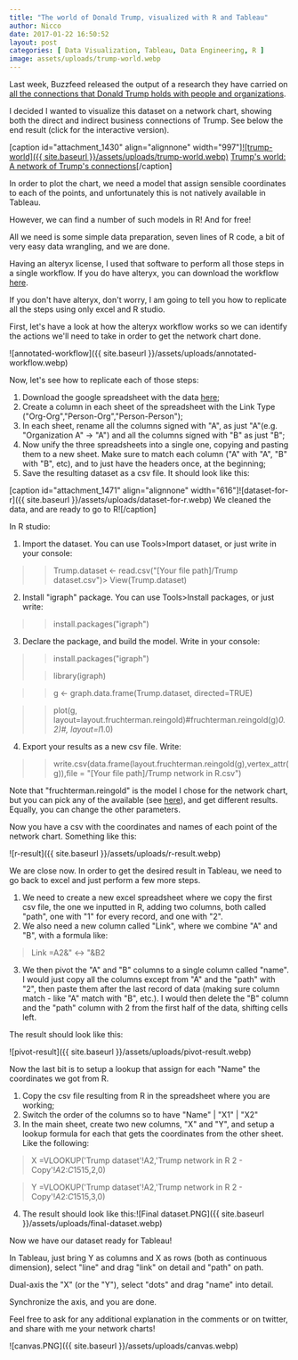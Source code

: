 ```yaml
---
title: "The world of Donald Trump, visualized with R and Tableau"
author: Nicco
date: 2017-01-22 16:50:52
layout: post
categories: [ Data Visualization, Tableau, Data Engineering, R ]
image: assets/uploads/trump-world.webp
---
```


Last week, Buzzfeed released the output of a research they have carried on [all the connections that Donald Trump holds with people and organizations](https://www.buzzfeed.com/johntemplon/help-us-map-trumpworld?utm_term=.id9yRvkqnp#.diLxNgZGkw).

I decided I wanted to visualize this dataset on a network chart, showing both the direct and indirect business connections of Trump. See below the end result (click for the interactive version).

[caption id="attachment\_1430" align="alignnone" width="997"][![trump-world]({{ site.baseurl }}/assets/uploads/trump-world.webp)](https://public.tableau.com/views/TrumpWorld/Dashboard1?:embed=y&:display_count=yes) [Trump's world: A network of Trump's connections](https://public.tableau.com/views/TrumpWorld/Dashboard1?:embed=y&:display_count=yes)[/caption]



In order to plot the chart, we need a model that assign sensible coordinates to each of the points, and unfortunately this is not natively available in Tableau.

However, we can find a number of such models in R! And for free!

All we need is some simple data preparation, seven lines of R code, a bit of very easy data wrangling, and we are done.

Having an alteryx license, I used that software to perform all those steps in a single workflow. If you do have alteryx, you can download the workflow [here](https://www.dropbox.com/s/q15qnq9fqxlvy70/Trump%20network%20diagram.yxmd?dl=0).

If you don't have alteryx, don't worry, I am going to tell you how to replicate all the steps using only excel and R studio.

First, let's have a look at how the alteryx workflow works so we can identify the actions we'll need to take in order to get the network chart done.

![annotated-workflow]({{ site.baseurl }}/assets/uploads/annotated-workflow.webp)

Now, let's see how to replicate each of those steps:
1. Download the google spreadsheet with the data [here](https://docs.google.com/spreadsheets/d/1Z5Vo5pbvxKJ5XpfALZXvCzW26Cl4we3OaN73K9Ae5Ss/edit);
2. Create a column in each sheet of the spreadsheet with the Link Type ("Org-Org","Person-Org","Person-Person");
3. In each sheet, rename all the columns signed with "A", as just "A"(e.g. "Organization A" -> "A") and all the columns signed with "B" as just "B";
4. Now unify the three spreadsheets into a single one, copying and pasting them to a new sheet. Make sure to match each column ("A" with "A", "B" with "B", etc), and to just have the headers once, at the beginning;
5. Save the resulting dataset as a csv file. It should look like this:


[caption id="attachment\_1471" align="alignnone" width="616"]![dataset-for-r]({{ site.baseurl }}/assets/uploads/dataset-for-r.webp) We cleaned the data, and are ready to go to R![/caption]

In R studio:
1. Import the dataset. You can use Tools>Import dataset, or just write in your console:

> > Trump.dataset <- read.csv("[Your file path]/Trump dataset.csv")> View(Trump.dataset)


2. Install "igraph" package. You can use Tools>Install packages, or just write:

> > install.packages("igraph")


3. Declare the package, and build the model. Write in your console:

> > install.packages("igraph")
> 
> > library(igraph)



> > g <- graph.data.frame(Trump.dataset, directed=TRUE)



> > plot(g, layout=layout.fruchterman.reingold)#fruchterman.reingold(g)*0.2)#, layout=l*1.0)


4. Export your results as a new csv file. Write:

> > write.csv(data.frame(layout.fruchterman.reingold(g),vertex\_attr(g)),file = "[Your file path]/Trump network in R.csv")




Note that "fruchterman.reingold" is the model I chose for the network chart, but you can pick any of the available (see [here](http://igraph.org/c/doc/igraph-Layout.html)), and get different results. Equally, you can change the other parameters.

Now you have a csv with the coordinates and names of each point of the network chart. Something like this:

![r-result]({{ site.baseurl }}/assets/uploads/r-result.webp)

We are close now. In order to get the desired result in Tableau, we need to go back to excel and just perform a few more steps.
1. We need to create a new excel spreadsheet where we copy the first csv file, the one we inputted in R, adding two columns, both called "path", one with "1" for every record, and one with "2".
2. We also need a new column called "Link", where we combine "A" and "B", with a formula like:

> Link =A2&" <-> "&B2


3. We then pivot the "A" and "B" columns to a single column called "name". I would just copy all the columns except from "A" and the "path" with "2", then paste them after the last record of data (making sure column match - like "A" match with "B", etc.). I would then delete the "B" column and the "path" column with 2 from the first half of the data, shifting cells left.


The result should look like this:

![pivot-result]({{ site.baseurl }}/assets/uploads/pivot-result.webp)

Now the last bit is to setup a lookup that assign for each "Name" the coordinates we got from R.
1. Copy the csv file resulting from R in the spreadsheet where you are working;
2. Switch the order of the columns so to have "Name" | "X1" | "X2"
3. In the main sheet, create two new columns, "X" and "Y", and setup a lookup formula for each that gets the coordinates from the other sheet. Like the following:

> X =VLOOKUP('Trump dataset'!A2,'Trump network in R 2 - Copy'!$A$2:$C$1515,2,0)



> Y =VLOOKUP('Trump dataset'!A2,'Trump network in R 2 - Copy'!$A$2:$C$1515,3,0)


4. The result should look like this:![Final dataset.PNG]({{ site.baseurl }}/assets/uploads/final-dataset.webp)


Now we have our dataset ready for Tableau!

In Tableau, just bring Y as columns and X as rows (both as continuous dimension), select "line" and drag "link" on detail and "path" on path.

Dual-axis the "X" (or the "Y"), select "dots" and drag "name" into detail.

Synchronize the axis, and you are done.

Feel free to ask for any additional explanation in the comments or on twitter, and share with me your network charts!

![canvas.PNG]({{ site.baseurl }}/assets/uploads/canvas.webp)
